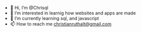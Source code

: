 - 👋 Hi, I’m @Chrisql
- 👀 I’m interested in learnig how websites and apps are made
- 🌱 I’m currently learning sql, and javascript
- 📫 How to reach me christianruthalt@gmail.com

<!---
Chrisql/Chrisql is a ✨ special ✨ repository because its `README.md` (this file) appears on your GitHub profile.
You can click the Preview link to take a look at your changes.
--->
